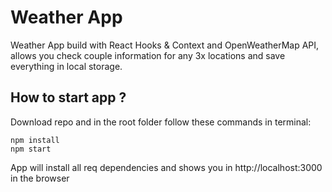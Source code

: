 # Weather App

Weather App build with React Hooks & Context and OpenWeatherMap API, allows you check couple information for any 3x locations and save everything in local storage.

## How to start app ?

Download repo and in the root folder follow these commands in terminal:

```
npm install
npm start
```

App will install all req dependencies and shows you in http://localhost:3000 in the browser 




